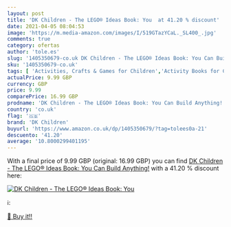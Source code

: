 ```yaml
---
layout: post
title: 'DK Children - The LEGO® Ideas Book: You  at 41.20 % discount'
date: 2021-04-05 08:04:53
image: 'https://m.media-amazon.com/images/I/519GTazYCaL._SL400_.jpg'
comments: true
category: ofertas
author: 'tole.es'
slug: '1405350679-co.uk DK Children - The LEGO® Ideas Book: You Can Build...'
sku: '1405350679-co.uk'
tags: [ 'Activities, Crafts & Games for Children','Activity Books for Children','Books','Childrens Books','Childrens Books on Crafts & Hobbies','Childrens Books on Model Making','dk children','lego®', ]
actualPrice: 9.99 GBP
currency: GBP
price: 9.99
comparePrice: 16.99 GBP
prodname: 'DK Children - The LEGO® Ideas Book: You Can Build Anything!'
country: 'co.uk'
flag: '🇬🇧'
brand: 'DK Children'
buyurl: 'https://www.amazon.co.uk/dp/1405350679/?tag=tolees0a-21'
descuento: '41.20'
average: '10.8000299401195'
---
```


With a final price of 9.99 GBP (original: 16.99 GBP) you can find [DK Children - The LEGO® Ideas Book: You Can Build Anything!](https://www.amazon.co.uk/dp/1405350679/?tag=tolees0a-21) with a  41.20 % discount here:

[![DK Children - The LEGO® Ideas Book: You ](https://m.media-amazon.com/images/I/519GTazYCaL._SL400_.jpg)](https://www.amazon.co.uk/dp/1405350679/?tag=tolees0a-21)

ℹ️:


[🛒 Buy it!!](https://www.amazon.co.uk/dp/1405350679/?tag=tolees0a-21)
